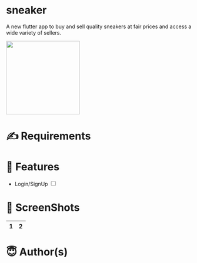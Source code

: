 # sneaker

A new flutter app to buy and sell quality sneakers at fair prices and access a wide variety of sellers.

<a href="#"><img src="https://play.google.com/intl/en_us/badges/static/images/badges/en_badge_web_generic.png" width="200"></img></a>

# ✍️ Requirements
# 📝 Features
<ul>
    <li> Login/SignUp <input type="checkbox" /></li>
</ul>

# 📸 ScreenShots
| 1 | 2 |
|-------|-------|
# 😇 Author(s)
